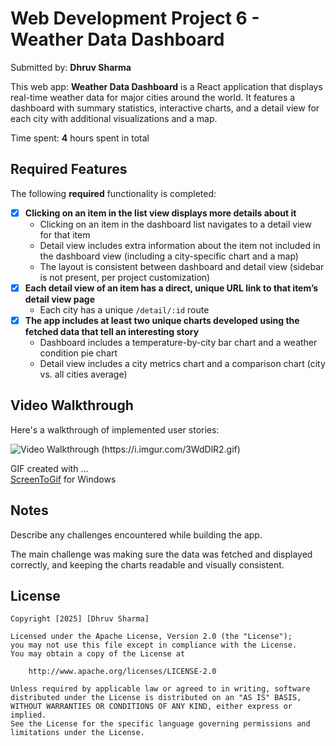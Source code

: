 

# Web Development Project 6 - Weather Data Dashboard

Submitted by: **Dhruv Sharma**

This web app: **Weather Data Dashboard** is a React application that displays real-time weather data for major cities around the world. It features a dashboard with summary statistics, interactive charts, and a detail view for each city with additional visualizations and a map.

Time spent: **4** hours spent in total

## Required Features


The following **required** functionality is completed:

- [x] **Clicking on an item in the list view displays more details about it**
  - Clicking on an item in the dashboard list navigates to a detail view for that item
  - Detail view includes extra information about the item not included in the dashboard view (including a city-specific chart and a map)
  - The layout is consistent between dashboard and detail view (sidebar is not present, per project customization)
- [x] **Each detail view of an item has a direct, unique URL link to that item’s detail view page**
  - Each city has a unique `/detail/:id` route
- [x] **The app includes at least two unique charts developed using the fetched data that tell an interesting story**
  - Dashboard includes a temperature-by-city bar chart and a weather condition pie chart
  - Detail view includes a city metrics chart and a comparison chart (city vs. all cities average)


## Video Walkthrough

Here's a walkthrough of implemented user stories:

<img src='https://i.imgur.com/3WdDlR2.gif' title='Video Walkthrough' width='' alt='Video Walkthrough' />
(https://i.imgur.com/3WdDlR2.gif)
<!-- Replace this with whatever GIF tool you used! -->

GIF created with ...  
[ScreenToGif](https://www.screentogif.com/) for Windows


## Notes

Describe any challenges encountered while building the app.

The main challenge was making sure the data was fetched and displayed correctly, and keeping the charts readable and visually consistent.

## License

    Copyright [2025] [Dhruv Sharma]

    Licensed under the Apache License, Version 2.0 (the "License");
    you may not use this file except in compliance with the License.
    You may obtain a copy of the License at

        http://www.apache.org/licenses/LICENSE-2.0

    Unless required by applicable law or agreed to in writing, software
    distributed under the License is distributed on an "AS IS" BASIS,
    WITHOUT WARRANTIES OR CONDITIONS OF ANY KIND, either express or implied.
    See the License for the specific language governing permissions and
    limitations under the License.
